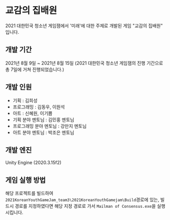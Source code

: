 # 교감의 집배원
2021 대한민국 청소년 게임잼에서 '미래'에 대한 주제로 개발된 게임 "교감의 집배원" 입니다.

## 개발 기간
2021년 8월 9일 ~ 2021년 8월 15일 (2021 대한민국 청소년 게임잼의 진행 기간으로 총 7일에 거쳐 진행되었습니다.)

## 개발 인원
- 기획 : 김희성
- 프로그래밍 : 김동우, 이원석
- 아트 : 신혜원, 이기쁨
- 기획 분야 멘토님 : 김민홍 멘토님
- 프로그래밍 분야 멘토님 : 강만지 멘토님
- 아트 분야 멘토님 : 박조은 멘토님

## 개발 엔진
Unity Engine (2020.3.15f2)

## 게임 실행 방법
해당 프로젝트를 빌드하여 `2021KoreanYouthGameJam_team3\2021KoreanYouthGamejam\Build`경로에 있는, 빌드시 경로를 지정하였다면 해당 지정 경로로 가서 `Mailman of Consensus.exe`을 실행시킵니다.
